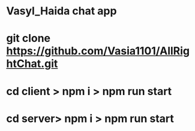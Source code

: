 # Vasyl_Haida chat app
# git clone https://github.com/Vasia1101/AllRightChat.git
# cd client > npm i > npm run start
# cd server> npm i > npm run start
